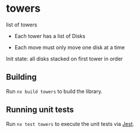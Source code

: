 # towers

 list of towers

  - Each tower has a list of Disks

  - Each move must only move one disk at a time

 Init state: all disks stacked on first tower in order 



## Building

Run `nx build towers` to build the library.

## Running unit tests

Run `nx test towers` to execute the unit tests via [Jest](https://jestjs.io).
